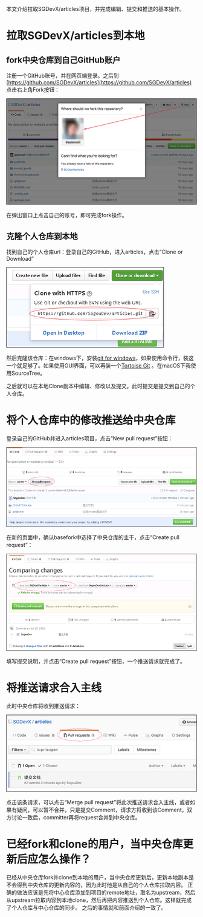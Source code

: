 本文介绍拉取SGDevX/articles项目，并完成编辑、提交和推送的基本操作。

# 拉取SGDevX/articles到本地
## fork中央仓库到自己GitHub账户
注册一个GitHub账号，并在网页端登录。之后到[https://github.com/SGDevX/articles](https://github.com/SGDevX/articles) 点击右上角Fork按钮：

![Fork 中心仓库](01fork.png)

在弹出窗口上点击自己的账号，即可完成fork操作。

## 克隆个人仓库到本地
找到自己的个人仓库url：登录自己的GitHub，进入articles，点击“Clone or Download”

![个人仓库url](02url.png)

然后克隆该仓库：在windows下，安装[git for windows](https://git-for-windows.github.io/)，如果使用命令行，装这一个就足够了。如果使用GUI界面，可以再装一个[Tortoise Git](https://tortoisegit.org/) 。在macOS下我使用SourceTree。

之后就可以在本地Clone副本中编辑、修改以及提交。此时提交是提交到自己的个人仓库。

# 将个人仓库中的修改推送给中央仓库
登录自己的GitHub并进入articles项目，点击“New pull request”按钮：

![New pull request](03NewPullRequest.png)

在新的页面中，确认basefork中选择了中央仓库的主干，点击“Create pull request”：

![Create pull request](04CreatePullRequest.png)

填写提交说明，并点击“Create pull request”按钮，一个推送请求就完成了。

# 将推送请求合入主线
此时中央仓库将收到推送请求：

![Pull requests](05ReceivePull.png)

点击该条请求，可以点击“Merge pull request”将此次推送请求合入主线，或者如果有疑问，可以暂不合并，只是提交Comment，请求方将收到该Comment，双方讨论一致后，committer再将request合并到中央仓库。

# 已经fork和clone的用户，当中央仓库更新后应怎么操作？
已经从中央仓库fork并clone到本地的用户，当中央仓库更新后，更新本地副本是不会得到中央仓库的更新内容的，因为此时他是从自己的个人仓库拉取内容。
正确的做法应该是先将中心仓库添加到项目的remote地址，取名为upstream，然后从upstream拉取内容到本地clone，然后再把内容推送到个人仓库。这样就完成了个人仓库与中心仓库的同步。
之后的事情就和前面介绍的一致了。